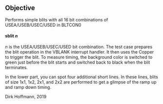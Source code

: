 ## Objective

Performs simple blits with all 16 bit combinations of USEA/USEB/USEC/USED in BLTCON0

#### sblit *n*

*n* is the USEA/USEB/USEC/USED bit combination. The test case prepares the blit operation in the VBLANK interrupt handler. It then uses the Copper to trigger the blit. To measure timing, the background color is switched to green just before the blit starts and switched back to black when the blit terminates.

In the lower part, you can spot four additional short lines. In these lines, blits of size 1x1, 1x2, 2x1, and 2x2 are performed to get a glimpse of the ramp up and ramp down timing.


Dirk Hoffmann, 2019